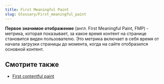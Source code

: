```yaml
---
title: First Meaningful Paint
slug: Glossary/First_meaningful_paint
---
```


**Первое значимое отображение** (англ. First Meaningful Paint, FMP) - метрика, которая показывает, за какое время контент на странице становится виден пользователю. Это метрика включает в себя время от начала загрузки страницы до момента, когда на сайте отобразился основной контент.

## Смотрите также

- [First contentful paint](/ru/docs/Glossary/First_contentful_paint)
